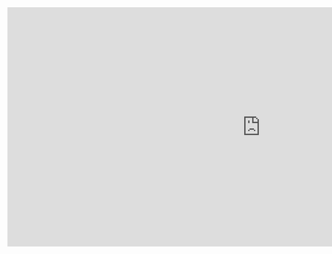 <iframe title="Power BI Report HR Analytics" width="1140" height="541.25" src="https://app.powerbi.com/reportEmbed?reportId=5dfe3ec0-99ea-4e36-94bd-eeddaeb93fdd&autoAuth=true&ctid=c0f38700-d7f7-4200-ae37-7eebf475cdc1" frameborder="0" allowFullScreen="true"></iframe>
